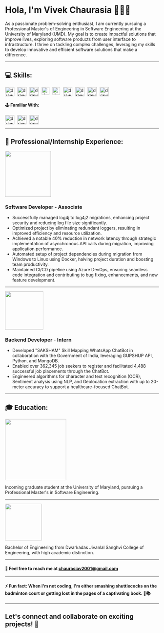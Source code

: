# Hola, I'm Vivek Chaurasia 👋👨‍💻

As a passionate problem-solving enthusiast, I am currently pursuing a Professional Master's of Engineering in Software Engineering at the University of Maryland (UMD). My goal is to create impactful solutions that improve lives, exploring software products from user interface to infrastructure. I thrive on tackling complex challenges, leveraging my skills to develop innovative and efficient software solutions that make a difference.

<hr>

## 💻 Skills:

<div style='display: flex;gap: 10px;'>
  <img src="https://user-images.githubusercontent.com/25181517/192106073-90fffafe-3562-4ff9-a37e-c77a2da0ff58.png" alt="drawing" width="30px"/>
  <img src="https://upload.wikimedia.org/wikipedia/commons/thumb/c/c3/Python-logo-notext.svg/1869px-Python-logo-notext.svg.png" alt="drawing" width="30px"/>
  <img src="https://user-images.githubusercontent.com/25181517/117201156-9a724800-adec-11eb-9a9d-3cd0f67da4bc.png" alt="drawing" width="30px"/>
  <img src="https://user-images.githubusercontent.com/25181517/117447155-6a868a00-af3d-11eb-9cfe-245df15c9f3f.png" alt="drawing" width="25px"/>
  <img src="https://upload.wikimedia.org/wikipedia/commons/a/a7/React-icon.svg" alt="drawing" width="25px"/>
  <img src="https://user-images.githubusercontent.com/25181517/183568594-85e280a7-0d7e-4d1a-9028-c8c2209e073c.png" alt="drawing" width="30px"/> 
  <img src="https://upload.wikimedia.org/wikipedia/labs/8/8e/Mysql_logo.png" alt="drawing" width="30px"/>
  <img src="https://user-images.githubusercontent.com/25181517/182884177-d48a8579-2cd0-447a-b9a6-ffc7cb02560e.png" alt="drawing" width="30px"/>
  <img src="https://user-images.githubusercontent.com/25181517/192108372-f71d70ac-7ae6-4c0d-8395-51d8870c2ef0.png" alt="drawing" width="30px"/>
</div>

#### 🕹️ Familiar With:

<div style='display: flex;gap: 10px;'>
  <img src="https://static.javatpoint.com/tutorial/rust/images/rust-tutorial.jpg" alt="drawing" width="30px">
  <img src="https://www.theprovatogroup.com/wp-content/uploads/2020/01/devops.png" alt="drawing" width="30px"/> 
  <img src="https://user-images.githubusercontent.com/25181517/117207330-263ba280-adf4-11eb-9b97-0ac5b40bc3be.png" alt="drawing" width="30px"/>
</div>
<hr>

## 🏢 Professional/Internship Experience:

<img src="https://logowik.com/content/uploads/images/359_nec.jpg" width="150px">

### Software Developer - Associate

-   Successfully managed log4j to log4j2 migrations, enhancing project security and reducing log file size significantly.
-   Optimized project by eliminating redundant loggers, resulting in improved efficiency and resource utilization.
-   Achieved a notable 40% reduction in network latency through strategic implementation of asynchronous API calls during migration, improving application performance.
-   Automated setup of project dependencies during migration from Windows to Linux using Docker, halving project duration and boosting team productivity.
-   Maintained CI/CD pipeline using Azure DevOps, ensuring seamless code integration and contributing to bug fixing, enhancements, and new feature development.
<hr>

<img src="https://digikull.com/_next/static/media/company23.304669f3.png" width="125px">

### Backend Developer - Intern

-   Developed "SAKSHAM" Skill Mapping WhatsApp ChatBot in collaboration with the Government of India, leveraging GUPSHUP API, Python, and MongoDB.
-   Enabled over 362,345 job seekers to register and facilitated 4,488 successful job placements through the ChatBot.
-   Engineered algorithms for character and text recognition (OCR), Sentiment analysis using NLP, and Geolocation extraction with up to 20-meter accuracy to support a healthcare-focused ChatBot.
<hr>

## 🎓 Education:

<img src="https://umd-brand.transforms.svdcdn.com/production/uploads/images/logos-primary.jpg?w=1801&h=601&auto=compress%2Cformat&fit=crop&dm=1613775207&s=71ce45031f9164cb409f11a2e28d8b8c" width="200px">

Incoming graduate student at the University of Maryland, pursuing a Professional Master's in Software Engineering.

<hr>
<img src="https://upload.wikimedia.org/wikipedia/commons/9/9e/DJSCE_Logo.png" width="120px">

Bachelor of Engineering from Dwarkadas Jivanlal Sanghvi College of Engineering, with high academic distinction.

<hr>

#### 📧 Feel free to reach me at chaurasiav2001@gmail.com

<hr>

#### ⚡ Fun fact: When I'm not coding, I'm either smashing shuttlecocks on the badminton court or getting lost in the pages of a captivating book. 🏸📚

<hr>

## Let's connect and collaborate on exciting projects! 🤝
